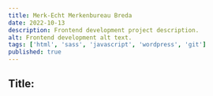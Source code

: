 ```yaml
---
title: Merk-Echt Merkenbureau Breda
date: 2022-10-13
description: Frontend development project description.
alt: Frontend development alt text.
tags: ['html', 'sass', 'javascript', 'wordpress', 'git']
published: true
---
```


## Title:
